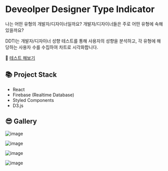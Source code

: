 # Deveolper Designer Type Indicator
나는 어떤 유형의 개발자/디자이너일까요?
개발자/디자이너들은 주로 어떤 유형에 속해있을까요?

DDTI는 개발자/디자이너 성향 테스트를 통해 사용자의 성향을 분석하고, 각 유형에 해당하는 사용자 수를 수집하여 차트로 시각화합니다. 

📝 [테스트 해보기](http://developer-designer-personality-test.s3-website.ap-northeast-2.amazonaws.com/)

## 📚 Project Stack
- React
- Firebase (Realtime Database)
- Styled Components
- D3.js

## 😎 Gallery 
![image](https://user-images.githubusercontent.com/36043024/102682868-125e1e00-4210-11eb-9094-a714e6d041ee.png)

![image](https://user-images.githubusercontent.com/36043024/102682889-3457a080-4210-11eb-85eb-1b953278f372.png)

![image](https://user-images.githubusercontent.com/36043024/102682917-71bc2e00-4210-11eb-8c2c-87e830904d4e.png)

![image](https://user-images.githubusercontent.com/36043024/102511347-0701da00-40cc-11eb-8b67-5d4ceb7cc7d7.png)
